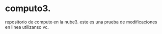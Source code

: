 # computo3.
repositorio de computo en la nube3.
este es una prueba de modificaciones en linea utilizanso vc.

